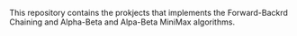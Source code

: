 This repository contains the prokjects that implements the Forward-Backrd Chaining and Alpha-Beta and Alpa-Beta MiniMax algorithms.
